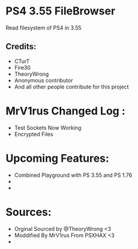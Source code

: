 # PS4 3.55 FileBrowser
Read filesystem of PS4 in 3.55

## Credits:
* CTurT
* Fire30
* TheoryWrong
* Anonymous contributor
* And all other people contribute for this project

# MrV1rus Changed Log :
* Test Sockets Now Working
* Encrypted Files

# Upcoming Features:
* Combined Playground with PS 3.55 and PS 1.76
* 
* 

# Sources:
* Orginal Sourced by @TheoryWrong <3
* Moddified By MrV1rus From PSXHAX <3
* 
